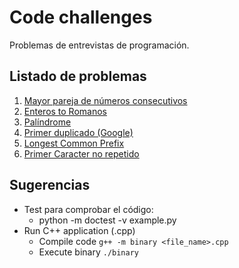 # Code challenges

Problemas de entrevistas de programación.

## Listado de problemas

1. [Mayor pareja de números consecutivos](./probrem_0001/README.md)
2. [Enteros to Romanos](./problem_0002/README.md)
3. [Palíndrome](./problem_0003/README.md)
4. [Primer duplicado (Google)](./problem_0004/README.md)
5. [Longest Common Prefix](./problem_0005/README.md)
6. [Primer Caracter no repetido](./problem_0006/README.md)

## Sugerencias

- Test para comprobar el código:
   - python -m doctest -v example.py
- Run C++ application (.cpp)
  - Compile code `g++ -m binary <file_name>.cpp`
  - Execute binary `./binary`
